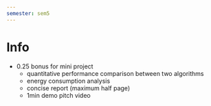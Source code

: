 ```yaml
---
semester: sem5
---
```


# Info
- 0.25 bonus for mini project
	- quantitative performance comparison between two algorithms
	- energy consumption analysis
	- concise report (maximum half page)
	- 1min demo pitch video
